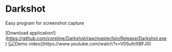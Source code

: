 # Darkshot
Easy program for screenshot capture

[Download application!] (https://github.com/coreline/Darkshot/raw/master/bin/Release/Darkshot.exe)
[![Demo video]([https://img.youtube.com/vi/Fp9pNPdNwjI/default.jpg](https://raw.githubusercontent.com/coreline/Darkshot/master/demo.png))](https://www.youtube.com/watch?v=V0SuhtXBFJ0) 
